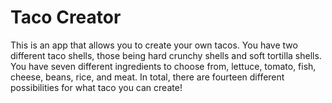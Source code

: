 # Taco Creator

This is an app that allows you to create your own tacos. You have two different taco shells, those being hard crunchy shells and soft tortilla shells. You have seven different ingredients to choose from, lettuce, tomato, fish, cheese, beans, rice, and meat. In total, there are fourteen different possibilities for what taco you can create!